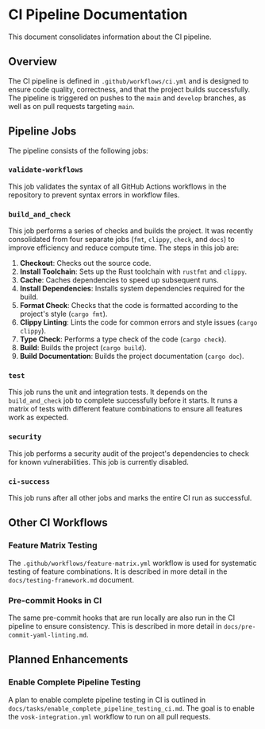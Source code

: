 # CI Pipeline Documentation

This document consolidates information about the CI pipeline.

## Overview

The CI pipeline is defined in `.github/workflows/ci.yml` and is designed to ensure code quality, correctness, and that the project builds successfully. The pipeline is triggered on pushes to the `main` and `develop` branches, as well as on pull requests targeting `main`.

## Pipeline Jobs

The pipeline consists of the following jobs:

### `validate-workflows`

This job validates the syntax of all GitHub Actions workflows in the repository to prevent syntax errors in workflow files.

### `build_and_check`

This job performs a series of checks and builds the project. It was recently consolidated from four separate jobs (`fmt`, `clippy`, `check`, and `docs`) to improve efficiency and reduce compute time. The steps in this job are:

1.  **Checkout**: Checks out the source code.
2.  **Install Toolchain**: Sets up the Rust toolchain with `rustfmt` and `clippy`.
3.  **Cache**: Caches dependencies to speed up subsequent runs.
4.  **Install Dependencies**: Installs system dependencies required for the build.
5.  **Format Check**: Checks that the code is formatted according to the project's style (`cargo fmt`).
6.  **Clippy Linting**: Lints the code for common errors and style issues (`cargo clippy`).
7.  **Type Check**: Performs a type check of the code (`cargo check`).
8.  **Build**: Builds the project (`cargo build`).
9.  **Build Documentation**: Builds the project documentation (`cargo doc`).

### `test`

This job runs the unit and integration tests. It depends on the `build_and_check` job to complete successfully before it starts. It runs a matrix of tests with different feature combinations to ensure all features work as expected.

### `security`

This job performs a security audit of the project's dependencies to check for known vulnerabilities. This job is currently disabled.

### `ci-success`

This job runs after all other jobs and marks the entire CI run as successful.

## Other CI Workflows

### Feature Matrix Testing

The `.github/workflows/feature-matrix.yml` workflow is used for systematic testing of feature combinations. It is described in more detail in the `docs/testing-framework.md` document.

### Pre-commit Hooks in CI

The same pre-commit hooks that are run locally are also run in the CI pipeline to ensure consistency. This is described in more detail in `docs/pre-commit-yaml-linting.md`.

## Planned Enhancements

### Enable Complete Pipeline Testing

A plan to enable complete pipeline testing in CI is outlined in `docs/tasks/enable_complete_pipeline_testing_ci.md`. The goal is to enable the `vosk-integration.yml` workflow to run on all pull requests.
